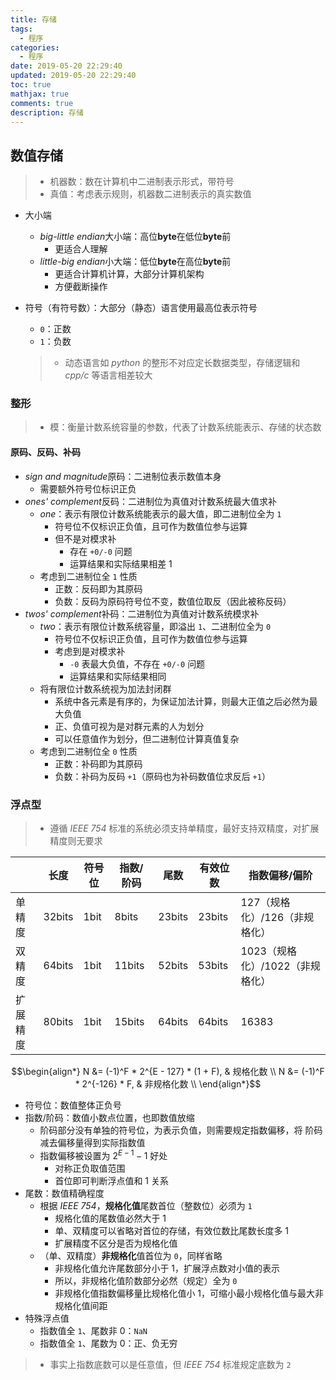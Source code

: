 ```yaml
---
title: 存储
tags:
  - 程序
categories:
  - 程序
date: 2019-05-20 22:29:40
updated: 2019-05-20 22:29:40
toc: true
mathjax: true
comments: true
description: 存储
---
```


##	数值存储

> - 机器数：数在计算机中二进制表示形式，带符号
> - 真值：考虑表示规则，机器数二进制表示的真实数值

-	大小端
	-	*big-little endian*大小端：高位**byte**在低位**byte**前
		-	更适合人理解
	-	*little-big endian*小大端：低位**byte**在高位**byte**前
		-	更适合计算机计算，大部分计算机架构
		-	方便截断操作

-	符号（有符号数）：大部分（静态）语言使用最高位表示符号
	-	`0`：正数
	-	`1`：负数

	> -	动态语言如 *python* 的整形不对应定长数据类型，存储逻辑和 *cpp/c* 等语言相差较大

###	整形

> - 模：衡量计数系统容量的参数，代表了计数系统能表示、存储的状态数

####	原码、反码、补码

-	*sign and magnitude*原码：二进制位表示数值本身
	-	需要额外符号位标识正负
-	*ones' complement*反码：二进制位为真值对计数系统最大值求补
	-	*one*：表示有限位计数系统能表示的最大值，即二进制位全为 `1`
		-	符号位不仅标识正负值，且可作为数值位参与运算
		-	但不是对模求补
			-	存在 `+0/-0` 问题
			-	运算结果和实际结果相差 1
	-	考虑到二进制位全 `1` 性质
		-	正数：反码即为其原码
		-	负数：反码为原码符号位不变，数值位取反（因此被称反码）
-	*twos' complement*补码：二进制位为真值对计数系统模求补
	-	*two*：表示有限位计数系统容量，即溢出 `1`、二进制位全为 `0`
		-	符号位不仅标识正负值，且可作为数值位参与运算
		-	考虑到是对模求补
			-	`-0` 表最大负值，不存在 `+0/-0` 问题
			-	运算结果和实际结果相同
	-	将有限位计数系统视为加法封闭群
		-	系统中各元素是有序的，为保证加法计算，则最大正值之后必然为最大负值
		-	正、负值可视为是对群元素的人为划分
		-	可以任意值作为划分，但二进制位计算真值复杂
	-	考虑到二进制位全 `0` 性质
		-	正数：补码即为其原码
		-	负数：补码为反码 `+1`（原码也为补码数值位求反后 `+1`）

###	浮点型

> - 遵循 *IEEE 754* 标准的系统必须支持单精度，最好支持双精度，对扩展精度则无要求

||长度|符号位|指数/阶码|尾数|有效位数|指数偏移/偏阶|
|-----|-----|-----|-----|-----|-----|-----|
|单精度|32bits|1bit|8bits|23bits|23bits|127（规格化）/126（非规格化）|
|双精度|64bits|1bit|11bits|52bits|53bits|1023（规格化）/1022（非规格化）|
|扩展精度|80bits|1bit|15bits|64bits|64bits|16383|

$$\begin{align*}
N &= (-1)^F * 2^{E - 127} * (1 + F), & 规格化数 \\
N &= (-1)^F * 2^{-126} * F, & 非规格化数 \\
\end{align*}$$

-	符号位：数值整体正负号
-	指数/阶码：数值小数点位置，也即数值放缩
	-	阶码部分没有单独的符号位，为表示负值，则需要规定指数偏移，将
		阶码减去偏移量得到实际指数值
	-	指数偏移被设置为 $2^{E-1} - 1$ 好处
		-	对称正负取值范围
		-	首位即可判断浮点值和 1 关系
-	尾数：数值精确程度
	-	根据 *IEEE 754*，**规格化值**尾数首位（整数位）必须为 `1`
		-	规格化值的尾数值必然大于 1
		-	单、双精度可以省略对首位的存储，有效位数比尾数长度多 1
		-	扩展精度不区分是否为规格化值
	-	（单、双精度）**非规格化**值首位为 `0`，同样省略
		-	非规格化值允许尾数部分小于 1，扩展浮点数对小值的表示
		-	所以，非规格化值阶数部分必然（规定）全为 `0`
		-	非规格化值指数偏移量比规格化值小 1，可缩小最小规格化值与最大非规格化值间距
-	特殊浮点值
	-	指数值全 `1`、尾数非 0：`NaN`
	-	指数值全 `1`、尾数为 0：正、负无穷

> - 事实上指数底数可以是任意值，但 *IEEE 754* 标准规定底数为 `2`


